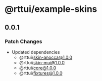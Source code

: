 # @rttui/example-skins

## 0.0.1

### Patch Changes

- Updated dependencies
  - @rttui/skin-anocca@1.0.0
  - @rttui/skin-mui@1.0.0
  - @rttui/core@1.0.0
  - @rttui/fixtures@1.0.0
